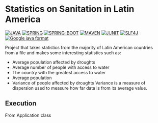 # Statistics on Sanitation in Latin America

[![JAVA](https://img.shields.io/badge/JAVA-21-437291?style=for-the-badge&logo=openjdk&logoColor=&labelColor=262626)](https://www.oracle.com/co/java)
[![SPRING](https://img.shields.io/badge/SPRING-6.0.13-6DB33F?style=for-the-badge&logo=spring&logoColor=&labelColor=262626)](https://spring.io/projects/spring-framework)
[![SPRING-BOOT](https://img.shields.io/badge/SPRING_BOOT-3.1.5-6DB33F?style=for-the-badge&logo=springboot&logoColor=&labelColor=262626)](https://spring.io/projects/spring-boot)
[![MAVEN](https://img.shields.io/badge/MAVEN-3.8.7-C71A36?style=for-the-badge&logo=apachemaven&logoColor=&labelColor=262626)](https://maven.apache.org/)
[![JUNIT](https://img.shields.io/badge/JUNIT-5.10.0-25A162?style=for-the-badge&logo=JUnit5&logoColor=&labelColor=262626)](https://junit.org/junit5/)
[![SLF4J](https://img.shields.io/badge/SLF4J-2.0.9-FFD1A1?style=for-the-badge&logo=&logoColor=&labelColor=262626)](https://www.slf4j.org/)
[![Google java format](https://img.shields.io/badge/Google_java_format-1.18.1-FBBC05?style=for-the-badge&logo=&logoColor=white&labelColor=262626)](https://github.com/google/google-java-format)

Project that takes statistics from the majority of Latin American countries from a file and makes some interesting
statistics such as:

 * Average population affected by droughts 
 * Average number of people with access to water
 * The country with the greatest access to water
 * Average population
 * Variance of people affected by droughts
   Variance is a measure of dispersion used to measure how far data is from its average value.</p>

## Execution

From Application class
